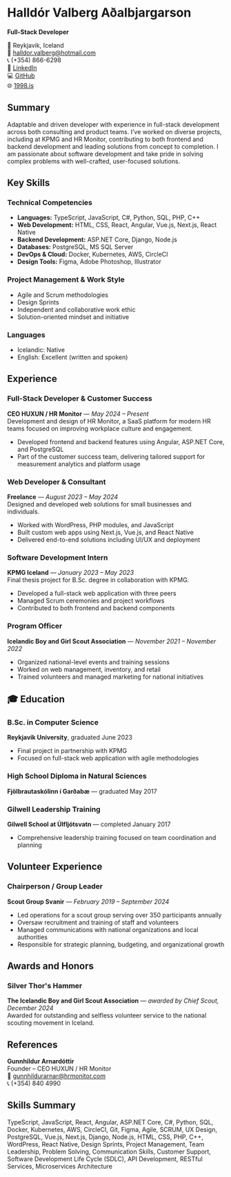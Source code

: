 # Halldór Valberg Aðalbjargarson  
**Full-Stack Developer**  

📍 Reykjavik, Iceland  
📧 halldor.valberg@hotmail.com  
📞 (+354) 866-6298  
🔗 [LinkedIn](https://www.linkedin.com/in/halldor-valberg/)  
💻 [GitHub](https://github.com/halldorvalberg)  
🌐 [1998.is](https://1998.is)  

## Summary  
Adaptable and driven developer with experience in full-stack development across both consulting and product teams. I’ve worked on diverse projects, including at KPMG and HR Monitor, contributing to both frontend and backend development and leading solutions from concept to completion. I am passionate about software development and take pride in solving complex problems with well-crafted, user-focused solutions.

## Key Skills

### Technical Competencies  
- **Languages:** TypeScript, JavaScript, C#, Python, SQL, PHP, C++  
- **Web Development:** HTML, CSS, React, Angular, Vue.js, Next.js, React Native  
- **Backend Development:** ASP.NET Core, Django, Node.js  
- **Databases:** PostgreSQL, MS SQL Server  
- **DevOps & Cloud:** Docker, Kubernetes, AWS, CircleCI  
- **Design Tools:** Figma, Adobe Photoshop, Illustrator

### Project Management & Work Style  
- Agile and Scrum methodologies  
- Design Sprints  
- Independent and collaborative work ethic  
- Solution-oriented mindset and initiative

### Languages  
- Icelandic: Native  
- English: Excellent (written and spoken)

## Experience

### Full-Stack Developer & Customer Success  
**CEO HUXUN / HR Monitor** — *May 2024 – Present*  
Development and design of HR Monitor, a SaaS platform for modern HR teams focused on improving workplace culture and engagement.  
- Developed frontend and backend features using Angular, ASP.NET Core, and PostgreSQL  
- Part of the customer success team, delivering tailored support for measurement analytics and platform usage

### Web Developer & Consultant  
**Freelance** — *August 2023 – May 2024*  
Designed and developed web solutions for small businesses and individuals.  
- Worked with WordPress, PHP modules, and JavaScript  
- Built custom web apps using Next.js, Vue.js, and React Native  
- Delivered end-to-end solutions including UI/UX and deployment

### Software Development Intern  
**KPMG Iceland** — *January 2023 – May 2023*  
Final thesis project for B.Sc. degree in collaboration with KPMG.  
- Developed a full-stack web application with three peers  
- Managed Scrum ceremonies and project workflows  
- Contributed to both frontend and backend components

### Program Officer  
**Icelandic Boy and Girl Scout Association** — *November 2021 – November 2022*  
- Organized national-level events and training sessions  
- Worked on web management, inventory, and retail  
- Trained volunteers and managed marketing for national initiatives

## 🎓 Education

### B.Sc. in Computer Science  
**Reykjavik University**, graduated June 2023  
- Final project in partnership with KPMG  
- Focused on full-stack web application with agile methodologies

### High School Diploma in Natural Sciences  
**Fjölbrautaskólinn í Garðabæ** — graduated May 2017

### Gilwell Leadership Training  
**Gilwell School at Úlfljótsvatn** — completed January 2017  
- Comprehensive leadership training focused on team coordination and planning

## Volunteer Experience

### Chairperson / Group Leader  
**Scout Group Svanir** — *February 2019 – September 2024*  
- Led operations for a scout group serving over 350 participants annually  
- Oversaw recruitment and training of staff and volunteers  
- Managed communications with national organizations and local authorities  
- Responsible for strategic planning, budgeting, and organizational growth

## Awards and Honors

### Silver Thor's Hammer  
**The Icelandic Boy and Girl Scout Association** — *awarded by Chief Scout, December 2024*  
Awarded for outstanding and selfless volunteer service to the national scouting movement in Iceland.

## References

**Gunnhildur Arnardóttir**  
Founder – CEO HUXUN / HR Monitor  
📧 gunnhildurarnar@hrmonitor.com  
📞 (+354) 840 4990

## Skills Summary  
TypeScript, JavaScript, React, Angular, ASP.NET Core, C#, Python, SQL, Docker, Kubernetes, AWS, CircleCI, Git, Figma, Agile, SCRUM, UX Design, PostgreSQL, Vue.js, Next.js, Django, Node.js, HTML, CSS, PHP, C++, WordPress, React Native, Design Sprints, Project Management, Team Leadership, Problem Solving, Communication Skills, Customer Support, Software Development Life Cycle (SDLC), API Development, RESTful Services, Microservices Architecture
